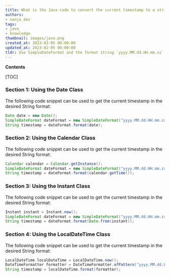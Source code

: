 ```yaml
---
title: What is the Java code to convert the current timestamp to a string in the format "yyyy.mm.dd.hh.mm.ss"?
authors:
- nanja_dev
tags:
- java
- knowledge
thumbnail: images/java.png
created_at: 2023-02-05 00:00:00
updated_at: 2023-02-05 00:00:00
tldr: Use SimpleDateFormat and the format string `yyyy.MM.dd.HH.mm.ss` to get the current timestamp in string format.
---
```


**Contents**

[TOC]

### Section 1: Using the Date Class

The following code snippet can be used to get the current timestamp in the desired String format:

```Java
Date date = new Date();
SimpleDateFormat dateFormat = new SimpleDateFormat("yyyy.MM.dd.HH.mm.ss");
String timestamp = dateFormat.format(date);
```

### Section 2: Using the Calendar Class

The following code snippet can be used to get the current timestamp in the desired String format:

```Java
Calendar calendar = Calendar.getInstance();
SimpleDateFormat dateFormat = new SimpleDateFormat("yyyy.MM.dd.HH.mm.ss");
String timestamp = dateFormat.format(calendar.getTime());
```

### Section 3: Using the Instant Class

The following code snippet can be used to get the current timestamp in the desired String format:

```Java
Instant instant = Instant.now();
SimpleDateFormat dateFormat = new SimpleDateFormat("yyyy.MM.dd.HH.mm.ss");
String timestamp = dateFormat.format(Date.from(instant));
```

### Section 4: Using the LocalDateTime Class

The following code snippet can be used to get the current timestamp in the desired String format:

```Java
LocalDateTime localDateTime = LocalDateTime.now();
DateTimeFormatter formatter = DateTimeFormatter.ofPattern("yyyy.MM.dd.HH.mm.ss");
String timestamp = localDateTime.format(formatter);
```
